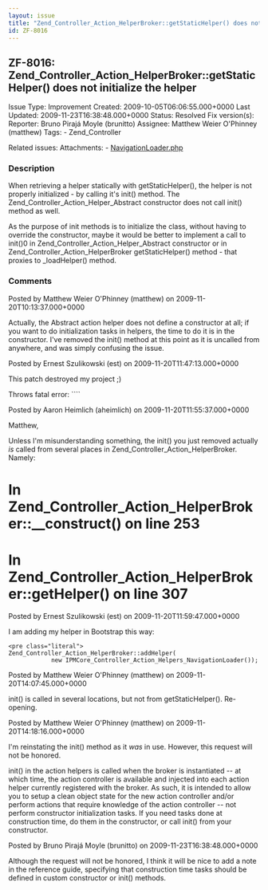 ```yaml
---
layout: issue
title: "Zend_Controller_Action_HelperBroker::getStaticHelper() does not initialize the helper"
id: ZF-8016
---
```


ZF-8016: Zend\_Controller\_Action\_HelperBroker::getStaticHelper() does not initialize the helper
-------------------------------------------------------------------------------------------------

 Issue Type: Improvement Created: 2009-10-05T06:06:55.000+0000 Last Updated: 2009-11-23T16:38:48.000+0000 Status: Resolved Fix version(s): 
 Reporter:  Bruno Pirajá Moyle (brunitto)  Assignee:  Matthew Weier O'Phinney (matthew)  Tags: - Zend\_Controller
 
 Related issues: 
 Attachments: - [NavigationLoader.php](/issues/secure/attachment/12409/NavigationLoader.php)
 
### Description

When retrieving a helper statically with getStaticHelper(), the helper is not properly initialized - by calling it's init() method. The Zend\_Controller\_Action\_Helper\_Abstract constructor does not call init() method as well.

As the purpose of init methods is to initialize the class, without having to override the constructor, maybe it would be better to implement a call to init()0 in Zend\_Controller\_Action\_Helper\_Abstract constructor or in Zend\_Controller\_Action\_HelperBroker getStaticHelper() method - that proxies to \_loadHelper() method.

 

 

### Comments

Posted by Matthew Weier O'Phinney (matthew) on 2009-11-20T10:13:37.000+0000

Actually, the Abstract action helper does not define a constructor at all; if you want to do initialization tasks in helpers, the time to do it is in the constructor. I've removed the init() method at this point as it is uncalled from anywhere, and was simply confusing the issue.

 

 

Posted by Ernest Szulikowski (est) on 2009-11-20T11:47:13.000+0000

This patch destroyed my project ;)

Throws fatal error: ````

 

 

Posted by Aaron Heimlich (aheimlich) on 2009-11-20T11:55:37.000+0000

Matthew,

Unless I'm misunderstanding something, the init() you just removed actually _is_ called from several places in Zend\_Controller\_Action\_HelperBroker. Namely:

In Zend\_Controller\_Action\_HelperBroker::\_\_construct() on line 253
======================================================================

In Zend\_Controller\_Action\_HelperBroker::getHelper() on line 307
==================================================================

 

 

Posted by Ernest Szulikowski (est) on 2009-11-20T11:59:47.000+0000

I am adding my helper in Bootstrap this way:

 
    <pre class="literal">
    Zend_Controller_Action_HelperBroker::addHelper(
                new IPMCore_Controller_Action_Helpers_NavigationLoader());


 

 

Posted by Matthew Weier O'Phinney (matthew) on 2009-11-20T14:07:45.000+0000

init() is called in several locations, but not from getStaticHelper(). Re-opening.

 

 

Posted by Matthew Weier O'Phinney (matthew) on 2009-11-20T14:18:16.000+0000

I'm reinstating the init() method as it _was_ in use. However, this request will not be honored.

init() in the action helpers is called when the broker is instantiated -- at which time, the action controller is available and injected into each action helper currently registered with the broker. As such, it is intended to allow you to setup a clean object state for the new action controller and/or perform actions that require knowledge of the action controller -- not perform constructor initialization tasks. If you need tasks done at construction time, do them in the constructor, or call init() from your constructor.

 

 

Posted by Bruno Pirajá Moyle (brunitto) on 2009-11-23T16:38:48.000+0000

Although the request will not be honored, I think it will be nice to add a note in the reference guide, specifying that construction time tasks should be defined in custom constructor or init() methods.

 

 
